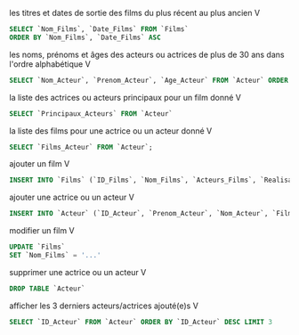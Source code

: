 
les titres et dates de sortie des films du plus récent au plus ancien V

 ``` SQL
SELECT `Nom_Films`, `Date_Films` FROM `Films`
ORDER BY `Nom_Films`, `Date_Films` ASC
 ```


les noms, prénoms et âges des acteurs ou actrices de plus de 30 ans dans l'ordre alphabétique  V

 ``` SQL
SELECT `Nom_Acteur`, `Prenom_Acteur`, `Age_Acteur` FROM `Acteur` ORDER BY `Nom_Acteur`, `Prenom_Acteur`, `Age_Acteur` DESC
 ```


la liste des actrices ou acteurs principaux pour un film donné V

 ``` SQL
SELECT `Principaux_Acteurs` FROM `Acteur`
 ```
 

 la liste des films pour une actrice ou un acteur donné V

 ``` SQL
SELECT `Films_Acteur` FROM `Acteur`; 
 ```

ajouter un film V

``` SQL
INSERT INTO `Films` (`ID_Films`, `Nom_Films`, `Acteurs_Films`, `Realisateur_Films`, `Date_Films`) VALUES (NULL, '...', '...', '...');
 ```


ajouter une actrice ou un acteur V

 ``` SQL
INSERT INTO `Acteur` (`ID_Acteur`, `Prenom_Acteur`, `Nom_Acteur`, `Films_Acteur`, `Age_Acteur`) VALUES (NULL, '...', '...', '...');
 ```


modifier un film V

 ``` SQL
UPDATE `Films`
SET `Nom_Films` = '...'
 ```


 supprimer une actrice ou un acteur V

 ``` SQL
DROP TABLE `Acteur`
 ```
 

 afficher les 3 derniers acteurs/actrices ajouté(e)s V

 ``` SQL
SELECT `ID_Acteur` FROM `Acteur` ORDER BY `ID_Acteur` DESC LIMIT 3
 ```
